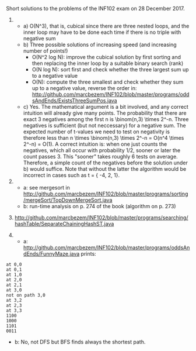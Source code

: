 Short solutions to the problems of the INF102 exam on 28 December 2017.

1. * a) O(N^3), that is, cubical since there are three nested loops, and the inner loop
may have to be done each time if there is no triple with negative sum
   * b) Three possible solutions of increasing speed (and increasing number of points!)
     - O(N^2 log N): improve the cubical solution by first sorting and then replacing the 
inner loop by a suitable binary search (rank)
     - O(N log N): sort first and check whether the three largest sum up to a negative value
     - O(N): compute the three smallest and check whether they sum up to a negative value, reverse the order in:
<http://github.com/marcbezem/INF102/blob/master/programs/oddsAndEnds/ExistsThreeSumPos.java>
   * c) Yes. The mathematical argument is a bit involved, and any correct intuition will already give many points. The probability that there are exact 3 negatives among the first n is \binom(n,3) \times 2^-n. Three negatives is sufficient (but not neccessary) for a negative sum. The expected number of t-values we need to test on negativity is therefore less than n \times \binom(n,3) \times 2^-n = O(n^4 \times 2^-n) = O(1). A correct intuition is: when one just counts the negatives, which all occur with probability 1/2, sooner or later the count passes 3. This "sooner" takes roughly 6 tests on average. Therefore, a simple count of the negatives before the solution under b) would suffice. Note that without the latter the algorithm would be incorrect in cases such as t = { -4, 2, 1}.

2. * a: see mergesort in <http://github.com/marcbezem/INF102/blob/master/programs/sorting/mergeSort/TopDownMergeSort.java>
   * b: run-time analysis on p. 274 of the book (algorithm on p. 273)

3. <http://github.com/marcbezem/INF102/blob/master/programs/searching/hashTable/SeparateChainingHashST.java>

4. * a: <http://github.com/marcbezem/INF102/blob/master/programs/oddsAndEnds/FunnyMaze.java> prints:
````
at 0,0
at 0,1
at 1,0
at 2,0
at 2,1
at 3,0
not on path 3,0
at 3,2
at 2,3
at 3,3
1100
1000
1101
0011
````
   * b: No, not DFS but BFS finds always the shortest path.


